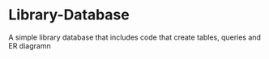 # Library-Database
A simple library database that includes code that create tables, queries and ER diagramn

